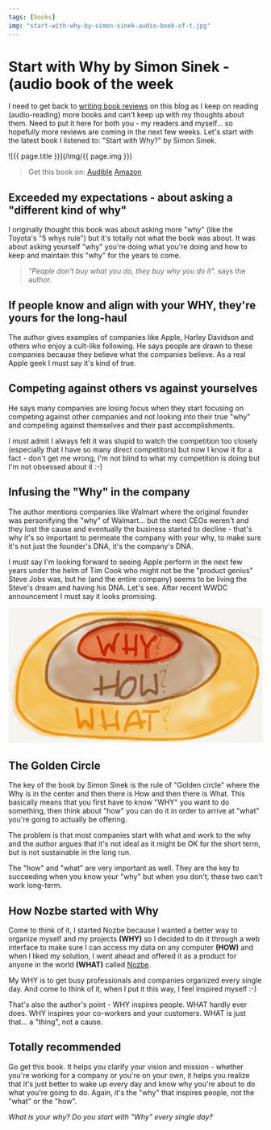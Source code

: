 ```yaml
---
tags: [books]
img: "start-with-why-by-simon-sinek-audio-book-of-t.jpg"
---
```


# Start with Why by Simon Sinek - (audio book of the week


I need to get back to [writing book reviews](/books) on this blog as I keep on reading (audio-reading) more books and can't keep up with my thoughts about them. Need to put it here for both you - my readers and myself... so hopefully more reviews are coming in the next few weeks. Let's start with the latest book I listened to: "Start with Why?" by Simon Sinek.  


<!--More-->

![{{ page.title }}](/img/{{ page.img }})

> Get this book on: [Audible](https://www.audible.com/pd/B004DJCZUW?tag=sliwinski-20) [Amazon](https://www.amazon.com/dp/1591846447?tag=sliwinski-20)

## Exceeded my expectations - about asking a "different kind of why"

I originally thought this book was about asking more "why" (like the Toyota's "5 whys rule") but it's totally not what the book was about. It was about asking yourself "why" you're doing what you're doing and how to keep and maintain this "why" for the years to come.

> _"People don't buy what you do, they buy why you do it"._ says the author.

## If people know and align with your WHY, they're yours for the long-haul

The author gives examples of companies like Apple, Harley Davidson and others who enjoy a cult-like following. He says people are drawn to these companies because they believe what the companies believe. As a real Apple geek I must say it's kind of true.

## Competing against others vs against yourselves

He says many companies are losing focus when they start focusing on competing against other companies and not looking into their true "why" and competing against themselves and their past accomplishments.

I must admit I always felt it was stupid to watch the competition too closely (especially that I have so many direct competitors) but now I know it for a fact - don't get me wrong, I'm not blind to what my competition is doing but I'm not obsessed about it :-)

## Infusing the "Why" in the company

The author mentions companies like Walmart where the original founder was personifying the "why" of Walmart... but the next CEOs weren't and they lost the cause and eventually the business started to decline - that's why it's so important to permeate the company with your why, to make sure it's not just the founder's DNA, it's the company's DNA.

I must say I'm looking forward to seeing Apple perform in the next few years under the helm of Tim Cook who might not be the "product genius" Steve Jobs was, but he (and the entire company) seems to be living the Steve's dream and having his DNA. Let's see. After recent WWDC announcement I must say it looks promising.

![{{ page.title }} 2](/img/start-with-why-by-simon-sinek-audio-book-of-t-2.jpg)

## The Golden Circle

The key of the book by Simon Sinek is the rule of "Golden circle" where the Why is in the center and then there is How and then there is What. This basically means that you first have to know "WHY" you want to do something, then think about "how" you can do it in order to arrive at "what" you're going to actually be offering.

The problem is that most companies start with what and work to the why and the author argues that it's not ideal as it might be OK for the short term, but is not sustainable in the long run.

The "how" and "what" are very important as well. They are the key to succeeding when you know your "why" but when you don't, these two can't work long-term.

## How Nozbe started with Why

Come to think of it, I started Nozbe because I wanted a better way to organize myself and my projects **(WHY)** so I decided to do it through a web interface to make sure I can access my data on any computer **(HOW)** and when I liked my solution, I went ahead and offered it as a product for anyone in the world **(WHAT)** called [Nozbe][n].

My WHY is to get busy professionals and companies organized every single day. And come to think of it, when I put it this way, I feel inspired myself :-)

That's also the author's point - WHY inspires people. WHAT hardly ever does. WHY inspires your co-workers and your customers. WHAT is just that... a "thing", not a cause.

## Totally recommended

Go get this book. It helps you clarify your vision and mission - whether you're working for a company or you're on your own, it helps you realize that it's just better to wake up every day and know why you're about to do what you're going to do. Again, it's the "why" that inspires people, not the "what" or the "how".

_What is your why? Do you start with "Why" every single day?_


[n]: https://michael.gratis/nozbe